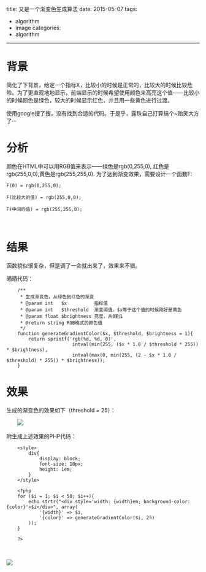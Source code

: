 title: 又是一个渐变色生成算法
date: 2015-05-07
tags:
  - algorithm
  - image
categories:
  - algorithm
---

背景
====

简化了下背景，给定一个指标X，比较小的时候是正常的，比较大的时候比较危险。为了更直观地地显示，前端显示的时候希望使用颜色来高亮这个值——比较小的时候颜色是绿色，较大的时候显示红色，并且用一些黄色进行过渡。

使用google搜了搜，没有找到合适的代码。于是乎，露珠自己打算搞个\~贻笑大方了···

<!-- more -->

分析
====

颜色在HTML中可以用RGB值来表示——绿色是rgb(0,255,0), 红色是rgb(255,0,0),黄色是rgb(255,255,0). 为了达到渐变效果，需要设计一个函数F:

    F(0) = rgb(0,255,0);

    F(比较大的值) = rgb(255,0,0);

    F(中间的值) = rgb(255,255,0);

 

结果
====

函数貌似很复杂，但是调了一会就出来了，效果来不错。

晒晒代码：

```
    /**
     * 生成渐变色，从绿色到红色的渐变
     * @param int   $x          指标值
     * @param int   $threshold  渐变阈值，$x等于这个值的时候刚好是黄色
     * @param float $brightness 亮度，从0到1
     * @return string RGB格式的颜色值
     */
    function generateGradientColor($x, $threshold, $brightness = 1){
        return sprintf('rgb(%d, %d, 0)',
                        intval(min(255, ($x * 1.0 / $threshold * 255)) * $brightness),
                        intval(max(0, min(255, (2 - $x * 1.0 / $threshold) * 255)) * $brightness));
    }
```

效果
====

生成的渐变色的效果如下（threshold = 25）：

　　![](http://images.cnitblog.com/blog2015/97202/201505/071852095957895.png)

附生成上述效果的PHP代码：

```
    <style>
        div{
            display: block;
            font-size: 10px;
            height: 1em;
        }
    </style>

    <?php
    for ($i = 1; $i < 50; $i++){
        echo strtr("<div style='width: {width}em; background-color: {color}'>$i</div>", array(
            '{width}' => $i,
            '{color}' => generateGradientColor($i, 25)
        ));
    }

    ?>
```

 

[![](http://pic.cnblogs.com/face/u97202.gif)](http://home.cnblogs.com/u/pcy0/)
